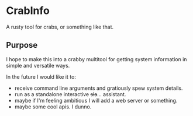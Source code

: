 # CrabInfo
A rusty tool for crabs, or something like that.

## Purpose
I hope to make this into a crabby multitool for getting system information in simple and versatile ways.

In the future I would like it to:
 - receive command line arguments and gratiously spew system details.
 - run as a standalone interactive ~~sla~~... assistant.
 - maybe if I'm feeling ambitious I will add a web server or something.
 - maybe some cool apis. I dunno.
